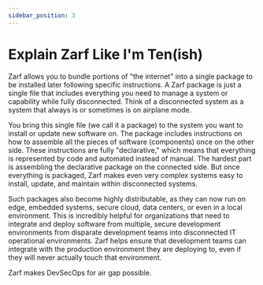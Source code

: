 ```yaml
---
sidebar_position: 3
---
```


# Explain Zarf Like I'm Ten(ish)

Zarf allows you to bundle portions of "the internet" into a single package to be installed later following specific instructions. A Zarf package is just a single file that includes everything you need to manage a system or capability while fully disconnected. Think of a disconnected system as a system that always is or sometimes is on airplane mode.

You bring this single file (we call it a package) to the system you want to install or update new software on. The package includes instructions on how to assemble all the pieces of software (components) once on the other side. These instructions are fully "declarative," which means that everything is represented by code and automated instead of manual. The hardest part is assembling the declarative package on the connected side. But once everything is packaged, Zarf makes even very complex systems easy to install, update, and maintain within disconnected systems.

Such packages also become highly distributable, as they can now run on edge, embedded systems, secure cloud, data centers, or even in a local environment. This is incredibly helpful for organizations that need to integrate and deploy software from multiple, secure development environments from disparate development teams into disconnected IT operational environments. Zarf helps ensure that development teams can integrate with the production environment they are deploying to, even if they will never actually touch that environment.

Zarf makes DevSecOps for air gap possible.